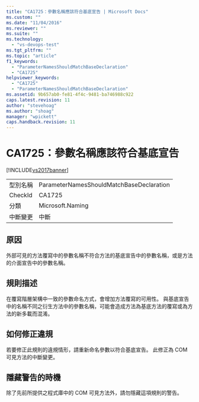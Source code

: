 ```yaml
---
title: "CA1725：參數名稱應該符合基底宣告 | Microsoft Docs"
ms.custom: ""
ms.date: "11/04/2016"
ms.reviewer: ""
ms.suite: ""
ms.technology: 
  - "vs-devops-test"
ms.tgt_pltfrm: ""
ms.topic: "article"
f1_keywords: 
  - "ParameterNamesShouldMatchBaseDeclaration"
  - "CA1725"
helpviewer_keywords: 
  - "CA1725"
  - "ParameterNamesShouldMatchBaseDeclaration"
ms.assetid: 9b657ab0-fe81-4f4c-9481-ba746988c922
caps.latest.revision: 11
author: "stevehoag"
ms.author: "shoag"
manager: "wpickett"
caps.handback.revision: 11
---
```

# CA1725：參數名稱應該符合基底宣告
[!INCLUDE[vs2017banner](../code-quality/includes/vs2017banner.md)]

|||  
|-|-|  
|型別名稱|ParameterNamesShouldMatchBaseDeclaration|  
|CheckId|CA1725|  
|分類|Microsoft.Naming|  
|中斷變更|中斷|  
  
## 原因  
 外部可見的方法覆寫中的參數名稱不符合方法的基底宣告中的參數名稱，或是方法的介面宣告中的參數名稱。  
  
## 規則描述  
 在覆寫階層架構中一致的參數命名方式，會增加方法覆寫的可用性。  與基底宣告中的名稱不同之衍生方法中的參數名稱，可能會造成方法為基底方法的覆寫或為方法的新多載而混淆。  
  
## 如何修正違規  
 若要修正此規則的違規情形，請重新命名參數以符合基底宣告。  此修正為 COM 可見方法的中斷變更。  
  
## 隱藏警告的時機  
 除了先前所提供之程式庫中的 COM 可見方法外，請勿隱藏這項規則的警告。